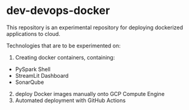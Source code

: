 # dev-devops-docker
This repository is an experimental repository for deploying dockerized applications to cloud.

Technologies that are to be experimented on:
1. Creating docker containers, containing:
- PySpark Shell
- StreamLit Dashboard
- SonarQube
2. deploy Docker images manually onto GCP Compute Engine
3. Automated deployment with GitHub Actions
